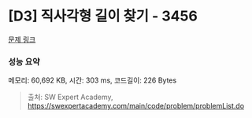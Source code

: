 # [D3] 직사각형 길이 찾기 - 3456 

[문제 링크](https://swexpertacademy.com/main/code/problem/problemDetail.do?contestProbId=AWFPmsqqALwDFAV0) 

### 성능 요약

메모리: 60,692 KB, 시간: 303 ms, 코드길이: 226 Bytes



> 출처: SW Expert Academy, https://swexpertacademy.com/main/code/problem/problemList.do
